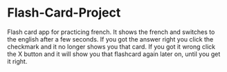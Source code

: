 # Flash-Card-Project
Flash card app for practicing french. It shows the french and switches to the english after a few seconds. If you got the answer right you click the checkmark and it no longer shows you that card. If you got it wrong click the X button and it will show you that flashcard again later on, until you get it right.
